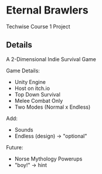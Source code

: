 # Eternal Brawlers

Techwise Course 1 Project

## Details
A 2-Dimensional Indie Survival Game

Game Details:
- Unity Engine
- Host on itch.io
- Top Down Survival
- Melee Combat Only
- Two Modes (Normal x Endless)

Add:
- Sounds
- Endless (design) -> "optional"

Future:
- Norse Mythology Powerups
- "boy!" -> hint